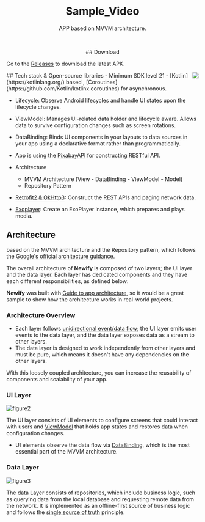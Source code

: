 <h1 align="center">Sample_Video</h1>

<p align="center">  
APP based on MVVM architecture.
</p>
</br>
<p align="center"> 
## Download

  Go to the [Releases](https://github.com/utkarshxf/Sample_Video/blob/master/app-debug%5B1%5D.apk) to download the latest APK.

<img src=https://user-images.githubusercontent.com/78771861/235232521-e26f7e92-1122-4b76-9ce7-cb3b3bf20f63.gif align="right" />
## Tech stack & Open-source libraries
- Minimum SDK level 21
- [Kotlin](https://kotlinlang.org/) based , [Coroutines](https://github.com/Kotlin/kotlinx.coroutines)  for asynchronous.

  - Lifecycle: Observe Android lifecycles and handle UI states upon the lifecycle changes.
  - ViewModel: Manages UI-related data holder and lifecycle aware. Allows data to survive configuration changes such as screen rotations.
  - DataBinding: Binds UI components in your layouts to data sources in your app using a declarative format rather than programmatically.
  - App is using the [PixabayAPI]([pixabay.com](https://pixabay.com/api/docs/)) for constructing RESTful API.<br>
 
- Architecture
  - MVVM Architecture (View - DataBinding - ViewModel - Model)
  - Repository Pattern
- [Retrofit2 & OkHttp3](https://github.com/square/retrofit): Construct the REST APIs and paging network data.
- [Exoplayer](https://developer.android.com/codelabs/exoplayer-intro#0): Create an ExoPlayer instance, which prepares and plays media.
## Architecture
 based on the MVVM architecture and the Repository pattern, which follows the [Google's official architecture guidance](https://developer.android.com/topic/architecture).


The overall architecture of **Newify** is composed of two layers; the UI layer and the data layer. Each layer has dedicated components and they have each different responsibilities, as defined below:

**Newify** was built with [Guide to app architecture](https://developer.android.com/topic/architecture), so it would be a great sample to show how the architecture works in real-world projects.


### Architecture Overview


- Each layer follows [unidirectional event/data flow](https://developer.android.com/topic/architecture/ui-layer#udf); the UI layer emits user events to the data layer, and the data layer exposes data as a stream to other layers.
- The data layer is designed to work independently from other layers and must be pure, which means it doesn't have any dependencies on the other layers.

With this loosely coupled architecture, you can increase the reusability of components and scalability of your app.

### UI Layer

![figure2](https://user-images.githubusercontent.com/78771861/234374929-0b5b1265-10fd-47c6-8cb6-acd49c16a9df.png)

The UI layer consists of UI elements to configure screens that could interact with users and [ViewModel](https://developer.android.com/topic/libraries/architecture/viewmodel) that holds app states and restores data when configuration changes.
- UI elements observe the data flow via [DataBinding](https://developer.android.com/topic/libraries/data-binding), which is the most essential part of the MVVM architecture. 

### Data Layer


![figure3](https://user-images.githubusercontent.com/78771861/234375003-f97e3da8-2fc3-4606-9a23-d118fb354079.png)

The data Layer consists of repositories, which include business logic, such as querying data from the local database and requesting remote data from the network. It is implemented as an offline-first source of business logic and follows the [single source of truth](https://en.wikipedia.org/wiki/Single_source_of_truth) principle.<br>
  
